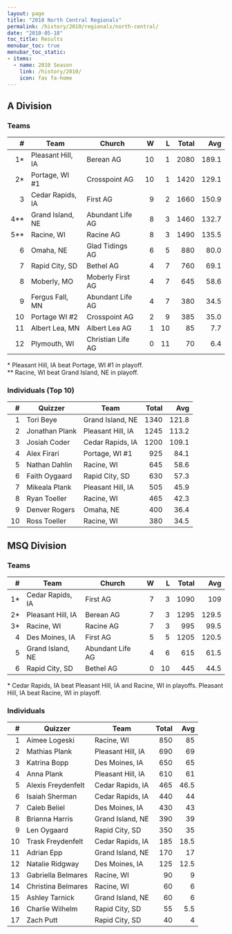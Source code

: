 ```yaml
---
layout: page
title: "2010 North Central Regionals"
permalink: /history/2010/regionals/north-central/
date: "2010-05-18"
toc_title: Results
menubar_toc: true
menubar_toc_static:
- items:
  - name: 2010 Season
    link: /history/2010/
    icon: fas fa-home
---
```


## A Division

### Teams

|    # | Team              | Church            |    W |    L | Total |   Avg |
| ---: | ----------------- | ----------------- | ---: | ---: | ----: | ----: |
|   1* | Pleasant Hill, IA | Berean AG         |   10 |    1 |  2080 | 189.1 |
|   2* | Portage, WI #1    | Crosspoint AG     |   10 |    1 |  1420 | 129.1 |
|    3 | Cedar Rapids, IA  | First AG          |    9 |    2 |  1660 | 150.9 |
|  4** | Grand Island, NE  | Abundant Life AG  |    8 |    3 |  1460 | 132.7 |
|  5** | Racine, WI        | Racine AG         |    8 |    3 |  1490 | 135.5 |
|    6 | Omaha, NE         | Glad Tidings AG   |    6 |    5 |   880 |  80.0 |
|    7 | Rapid City, SD    | Bethel AG         |    4 |    7 |   760 |  69.1 |
|    8 | Moberly, MO       | Moberly First AG  |    4 |    7 |   645 |  58.6 |
|    9 | Fergus Fall, MN   | Abundant Life AG  |    4 |    7 |   380 |  34.5 |
|   10 | Portage WI #2     | Crosspoint AG     |    2 |    9 |   385 |  35.0 |
|   11 | Albert Lea, MN    | Albert Lea AG     |    1 |   10 |    85 |   7.7 |
|   12 | Plymouth, WI      | Christian Life AG |    0 |   11 |    70 |   6.4 |

\* Pleasant Hill, IA beat Portage, WI #1 in playoff.\
\*\* Racine, WI beat Grand Island, NE in playoff.

### Individuals (Top 10)

|    # | Quizzer        | Team              | Total |   Avg |
| ---: | -------------- | ----------------- | ----: | ----: |
|    1 | Tori Beye      | Grand Island, NE  |  1340 | 121.8 |
|    2 | Jonathan Plank | Pleasant Hill, IA |  1245 | 113.2 |
|    3 | Josiah Coder   | Cedar Rapids, IA  |  1200 | 109.1 |
|    4 | Alex Firari    | Portage, WI #1    |   925 |  84.1 |
|    5 | Nathan Dahlin  | Racine, WI        |   645 |  58.6 |
|    6 | Faith Oygaard  | Rapid City, SD    |   630 |  57.3 |
|    7 | Mikeala Plank  | Pleasant Hill, IA |   505 |  45.9 |
|    8 | Ryan Toeller   | Racine, WI        |   465 |  42.3 |
|    9 | Denver Rogers  | Omaha, NE         |   400 |  36.4 |
|   10 | Ross Toeller   | Racine, WI        |   380 |  34.5 |

## MSQ Division

### Teams

|    # | Team              | Church           |    W |    L | Total |   Avg |
| ---: | ----------------- | ---------------- | ---: | ---: | ----: | ----: |
|   1* | Cedar Rapids, IA  | First AG         |    7 |    3 |  1090 |   109 |
|   2* | Pleasant Hill, IA | Berean AG        |    7 |    3 |  1295 | 129.5 |
|   3* | Racine, WI        | Racine AG        |    7 |    3 |   995 |  99.5 |
|    4 | Des Moines, IA    | First AG         |    5 |    5 |  1205 | 120.5 |
|    5 | Grand Island, NE  | Abundant Life AG |    4 |    6 |   615 |  61.5 |
|    6 | Rapid City, SD    | Bethel AG        |    0 |   10 |   445 |  44.5 |

\* Cedar Rapids, IA beat Pleasant Hill, IA and Racine, WI in playoffs. Pleasant Hill, IA beat Racine, WI in playoff.

### Individuals

|    # | Quizzer            | Team              | Total |  Avg |
| ---: | ------------------ | ----------------- | ----: | ---: |
|    1 | Aimee Logeski      | Racine, WI        |   850 |   85 |
|    2 | Mathias Plank      | Pleasant Hill, IA |   690 |   69 |
|    3 | Katrina Bopp       | Des Moines, IA    |   650 |   65 |
|    4 | Anna Plank         | Pleasant Hill, IA |   610 |   61 |
|    5 | Alexis Freydenfelt | Cedar Rapids, IA  |   465 | 46.5 |
|    6 | Isaiah Sherman     | Cedar Rapids, IA  |   440 |   44 |
|    7 | Caleb Beliel       | Des Moines, IA    |   430 |   43 |
|    8 | Brianna Harris     | Grand Island, NE  |   390 |   39 |
|    9 | Len Oygaard        | Rapid City, SD    |   350 |   35 |
|   10 | Trask Freydenfelt  | Cedar Rapids, IA  |   185 | 18.5 |
|   11 | Adrian Epp         | Grand Island, NE  |   170 |   17 |
|   12 | Natalie Ridgway    | Des Moines, IA    |   125 | 12.5 |
|   13 | Gabriella Belmares | Racine, WI        |    90 |    9 |
|   14 | Christina Belmares | Racine, WI        |    60 |    6 |
|   15 | Ashley Tarnick     | Grand Island, NE  |    60 |    6 |
|   16 | Charlie Wilhelm    | Rapid City, SD    |    55 |  5.5 |
|   17 | Zach Putt          | Rapid City, SD    |    40 |    4 |
